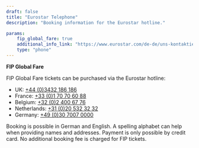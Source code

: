 ```yaml
---
draft: false
title: "Eurostar Telephone"
description: "Booking information for the Eurostar hotline."

params:
    fip_global_fare: true
    additional_info_link: "https://www.eurostar.com/de-de/uns-kontaktieren/eurostar-kontaktinformationen"
    type: "phone"
---
```


**FIP Global Fare**

FIP Global Fare tickets can be purchased via the Eurostar hotline:

- UK: [+44 (0)3432 186 186](tel:+443432186186)
- France: [+33 (0)1 70 70 60 88](tel:+33170706088)
- Belgium: [+32 (0)2 400 67 76](tel:+3224006776)
- Netherlands: [+31 (0)20 532 32 32](tel:+31205323232)
- Germany: [+49 (0)30 7007 0000](tel:+493070070000)

Booking is possible in German and English. A spelling alphabet can help when providing names and addresses. Payment is only possible by credit card. No additional booking fee is charged for FIP tickets.
